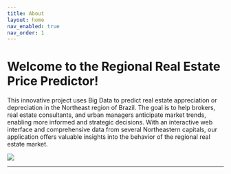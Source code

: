 ```yaml
---
title: About
layout: home
nav_enabled: true
nav_order: 1
---
```


<h1><strong> Welcome to the Regional Real Estate Price Predictor! </strong></h1>

This innovative project uses Big Data to predict real estate appreciation or depreciation in the Northeast region of Brazil. 
The goal is to help brokers, real estate consultants, and urban managers anticipate market trends, enabling more informed and strategic decisions. With an interactive web interface and comprehensive data from several Northeastern capitals, our application offers valuable insights into the behavior of the regional real estate market.

<image src="../docs/images/index.png">

---